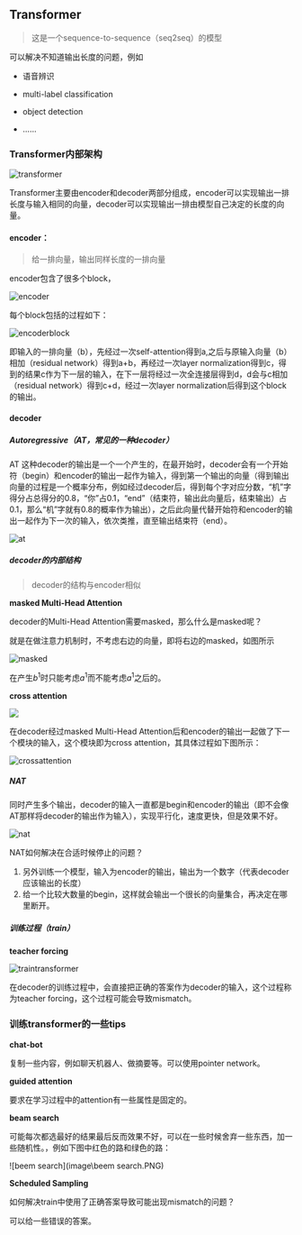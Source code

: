 ## Transformer

> 这是一个sequence-to-sequence（seq2seq）的模型

可以解决不知道输出长度的问题，例如

- 语音辨识

- multi-label classification

- object detection

- ……

### Transformer内部架构

![transformer](image\transformer.PNG)

Transformer主要由encoder和decoder两部分组成，encoder可以实现输出一排长度与输入相同的向量，decoder可以实现输出一排由模型自己决定的长度的向量。

#### encoder：

> 给一排向量，输出同样长度的一排向量

encoder包含了很多个block，

![encoder](image\encoder.PNG)

每个block包括的过程如下：

![encoderblock](image\encoderblock.PNG)

即输入的一排向量（b），先经过一次self-attention得到a,之后与原输入向量（b）相加（residual network）得到a+b，再经过一次layer normalization得到c，得到的结果c作为下一层的输入，在下一层将经过一次全连接层得到d，d会与c相加（residual network）得到c+d，经过一次layer normalization后得到这个block的输出。

#### decoder

##### Autoregressive（AT，常见的一种decoder）

AT 这种decoder的输出是一个一个产生的，在最开始时，decoder会有一个开始符（begin）和encoder的输出一起作为输入，得到第一个输出的向量（得到输出向量的过程是一个概率分布，例如经过decoder后，得到每个字对应分数，“机”字得分占总得分的0.8，“你”占0.1，“end”（结束符，输出此向量后，结束输出）占0.1，那么“机”字就有0.8的概率作为输出），之后此向量代替开始符和encoder的输出一起作为下一次的输入，依次类推，直至输出结束符（end）。

![at](image\at.PNG)

##### decoder的内部结构

> decoder的结构与encoder相似

**masked Multi-Head Attention**

decoder的Multi-Head Attention需要masked，那么什么是masked呢？

就是在做注意力机制时，不考虑右边的向量，即将右边的masked，如图所示

![masked](image\masked.PNG)

在产生$b^1$时只能考虑$a^1$而不能考虑$a^1$之后的。

**cross attention**

![ ](image\crossatt.PNG)

在decoder经过masked Multi-Head Attention后和encoder的输出一起做了下一个模块的输入，这个模块即为cross attention，其具体过程如下图所示：

![crossattention](image\crossattention.PNG)

##### NAT

同时产生多个输出，decoder的输入一直都是begin和encoder的输出（即不会像AT那样将decoder的输出作为输入），实现平行化，速度更快，但是效果不好。

![nat](image\nat.PNG)

NAT如何解决在合适时候停止的问题？

1. 另外训练一个模型，输入为encoder的输出，输出为一个数字（代表decoder应该输出的长度）
2. 给一个比较大数量的begin，这样就会输出一个很长的向量集合，再决定在哪里断开。

##### 训练过程（train）

**teacher forcing**

![traintransformer](image\traintransformer.PNG)

在decoder的训练过程中，会直接把正确的答案作为decoder的输入，这个过程称为teacher forcing，这个过程可能会导致mismatch。

### 训练transformer的一些tips

**chat-bot**

复制一些内容，例如聊天机器人、做摘要等。可以使用pointer network。

**guided attention**

要求在学习过程中的attention有一些属性是固定的。

**beam search**

可能每次都选最好的结果最后反而效果不好，可以在一些时候舍弃一些东西，加一些随机性。，例如下图中红色的路和绿色的路：

![beem search](image\beem search.PNG)

**Scheduled Sampling**

如何解决train中使用了正确答案导致可能出现mismatch的问题？

可以给一些错误的答案。
